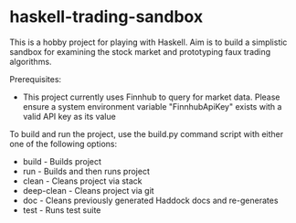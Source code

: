 # haskell-trading-sandbox
This is a hobby project for playing with Haskell.
Aim is to build a simplistic sandbox for examining the stock market and prototyping faux trading algorithms.

Prerequisites:
- This project currently uses Finnhub to query for market data. Please ensure a system environment variable "FinnhubApiKey" exists with a valid API key as its value

To build and run the project, use the build.py command script with either one of the following options:
* build      - Builds project
* run        - Builds and then runs project
* clean      - Cleans project via stack
* deep-clean - Cleans project via git
* doc        - Cleans previously generated Haddock docs and re-generates
* test       - Runs test suite